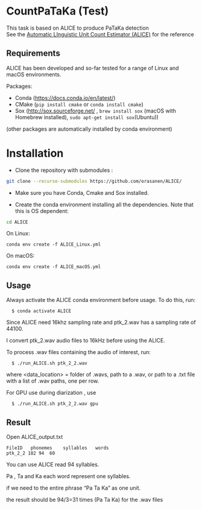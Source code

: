 # CountPaTaKa (Test)

This task is based on ALICE to produce PaTaKa detection<br>
See the [Automatic LInguistic Unit Count Estimator (ALICE)](https://github.com/orasanen/ALICE) for the reference

## Requirements

ALICE has been developed and so-far tested for a range of Linux and macOS environments.

Packages:

- Conda (https://docs.conda.io/en/latest/)
- CMake (```pip install cmake``` or ```conda install cmake```)
- Sox (http://sox.sourceforge.net/ , ```brew install sox``` (macOS with Homebrew installed), ```sudo apt-get install sox```(Ubuntu))

(other packages are automatically installed by conda environment)

# Installation 

- Clone the repository with submodules :

```bash
git clone --recurse-submodules https://github.com/orasanen/ALICE/
```

- Make sure you have Conda, Cmake and Sox installed.

- Create the conda environment installing all the dependencies. Note that this is OS dependent:

```bash
cd ALICE
```  

On Linux:  
```
conda env create -f ALICE_Linux.yml 
```

On macOS:  
```  
conda env create -f ALICE_macOS.yml 
```

## Usage

Always activate the ALICE conda environment before usage. To do this, run:
```
  $ conda activate ALICE
```

Since ALICE need 16khz sampling rate and ptk_2.wav has a sampling rate of 44100. 

I convert ptk_2.wav audio files to 16kHz before using the ALICE.

To process .wav files containing the audio of interest, run:
```
  $ ./run_ALICE.sh ptk_2_2.wav
```
  where <data_location> = folder of .wavs, path to a .wav, or path to a .txt file
  with a list of .wav paths, one per row.

  For GPU use during diarization , use
```
  $ ./run_ALICE.sh ptk_2_2.wav gpu
```

## Result

Open ALICE_output.txt

```
FileID 	 phonemes 	 syllables 	 words
ptk_2_2	182	94	60
```

You can use ALICE read 94 syllables.

Pa , Ta and Ka each word represent one syllables.

if we need to the entire phrase “Pa Ta Ka” as one unit.

the result should be 94/3=31 times (Pa Ta Ka) for the .wav files
